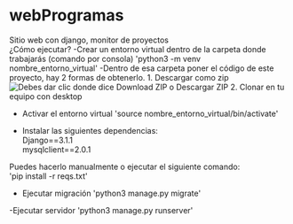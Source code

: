# webProgramas
Sitio web con django, monitor de proyectos  
¿Cómo ejecutar? 
-Crear un entorno virtual dentro de la carpeta donde trabajarás (comando por consola)
'python3 -m venv nombre_entorno_virtual'
-Dentro de esa carpeta poner el código de este proyecto, hay 2 formas de obtenerlo.
    1. Descargar como zip
    ![Debes dar clic donde dice Download ZIP o Descargar ZIP](https://docs.github.com/assets/images/help/repository/remotes-url.png) 
    2. Clonar en tu equipo con desktop

- Activar el entorno virtual
'source nombre_entorno_virtual/bin/activate'

- Instalar las siguientes dependencias:  
Django==3.1.1  
mysqlclient==2.0.1

Puedes hacerlo manualmente o ejecutar el siguiente comando:  
'pip install -r reqs.txt'

- Ejecutar migración
'python3 manage.py migrate'

-Ejecutar servidor
'python3 manage.py runserver'